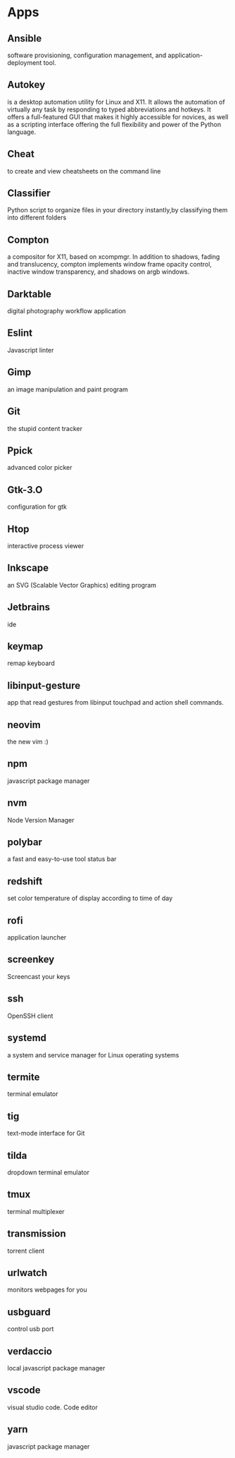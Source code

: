 # Apps

## Ansible

software provisioning, configuration management, and application-deployment tool.

## Autokey

is a desktop automation utility for Linux and X11. It allows the automation of virtually any task by responding to typed abbreviations and hotkeys. It offers a full-featured GUI that makes it highly accessible for novices, as well as a scripting interface offering the full flexibility and power of the Python language.

## Cheat

to create and view cheatsheets on the command line

## Classifier

Python script to organize files in your directory instantly,by classifying them into different
folders

## Compton

a compositor for X11, based on xcompmgr. In addition to shadows, fading and translucency, compton implements window frame opacity control, inactive window transparency, and shadows on argb windows.

## Darktable

digital photography workflow application

## Eslint

Javascript linter

## Gimp

an image manipulation and paint program

## Git

the stupid content tracker

## Ppick

advanced color picker

## Gtk-3.O

configuration for gtk

## Htop

interactive process viewer

## Inkscape

an SVG (Scalable Vector Graphics) editing program

## Jetbrains

ide

## keymap

remap keyboard

## libinput-gesture

app that read gestures from libinput touchpad and action shell commands.

## neovim

the new vim :)

## npm

javascript package manager

## nvm

Node Version Manager

## polybar

a fast and easy-to-use tool status bar

## redshift

set color temperature of display according to time of day

## rofi

application launcher

## screenkey

Screencast your keys

## ssh

OpenSSH client

## systemd

a system and service manager for Linux operating systems

## termite

terminal emulator

## tig

text-mode interface for Git

## tilda

dropdown terminal emulator

## tmux

terminal multiplexer

## transmission

torrent client

## urlwatch

monitors webpages for you

## usbguard

control usb port

## verdaccio

local javascript package manager

## vscode

visual studio code. Code editor

## yarn

javascript package manager
